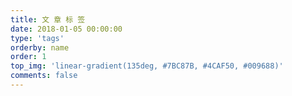```yaml
---
title: 文 章 标 签
date: 2018-01-05 00:00:00
type: 'tags'
orderby: name
order: 1
top_img: 'linear-gradient(135deg, #7BC87B, #4CAF50, #009688)'
comments: false
---
```

